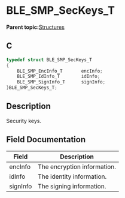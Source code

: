 # BLE\_SMP\_SecKeys\_T

**Parent topic:**[Structures](GUID-636B185D-E80D-4839-A443-EF1750F1D2B1.md)

## C

```c
typedef struct BLE_SMP_SecKeys_T
{
    BLE_SMP_EncInfo_T       encInfo;
    BLE_SMP_IdInfo_T        idInfo;
    BLE_SMP_SignInfo_T      signInfo;
}BLE_SMP_SecKeys_T;
```

## Description

Security keys.

## Field Documentation

|Field|Description|
|-----|-----------|
|encInfo|The encryption information.|
|idInfo|The identity information.|
|signInfo|The signing information.|

